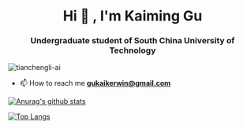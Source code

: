 <h1 align="center">Hi 👋 , I'm Kaiming Gu</h1>
<h3 align="center">Undergraduate student of South China University of Technology</h3>
<p align="left"> <img src="https://komarev.com/ghpvc/?username=tianchengli-ai&label=Profile%20views&color=0e75b6&style=flat" alt="tianchengli-ai" /> </p>

- 📫 How to reach me **gukaikerwin@gmail.com**

[![Anurag's github stats](https://github-readme-stats.vercel.app/api?username=Kerwin42&theme=ambient_gradient)](https://github.com/anuraghazra/github-readme-stats)

[![Top Langs](https://github-readme-stats.vercel.app/api/top-langs/?username=Kerwin426&layout=donut)](https://github.com/anuraghazra/github-readme-stats)
